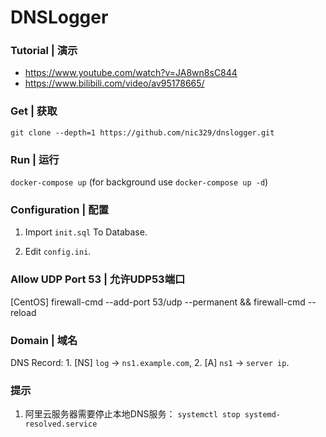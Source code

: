 # DNSLogger


### Tutorial | 演示
- https://www.youtube.com/watch?v=JA8wn8sC844
- https://www.bilibili.com/video/av95178665/


### Get | 获取

`git clone --depth=1 https://github.com/nic329/dnslogger.git`


### Run | 运行

`docker-compose up` (for background use `docker-compose up -d`)


### Configuration | 配置

1. Import `init.sql` To Database.

2. Edit `config.ini`.


### Allow UDP Port 53 | 允许UDP53端口

[CentOS] firewall-cmd --add-port 53/udp --permanent && firewall-cmd --reload


### Domain | 域名

DNS Record: 1. [NS] `log` -> `ns1.example.com`, 2. [A] `ns1` -> `server ip`.


### 提示

1. 阿里云服务器需要停止本地DNS服务： `systemctl stop systemd-resolved.service`

